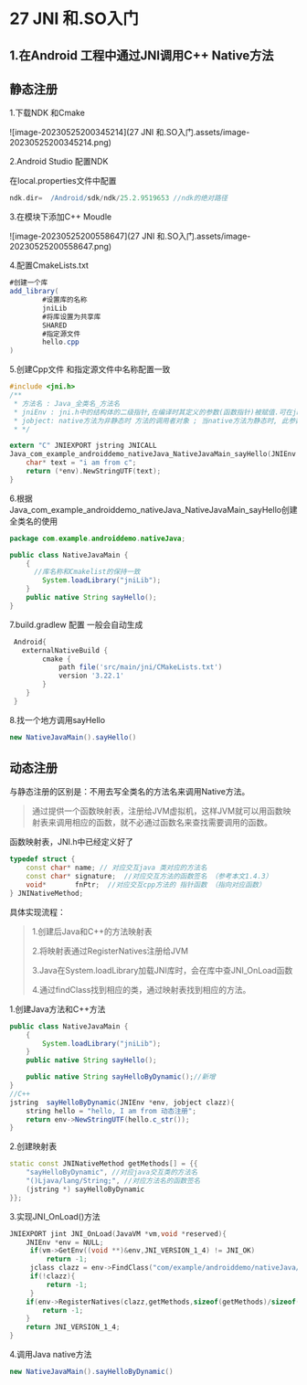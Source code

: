 # 27 JNI 和.SO入门

## 1.在Android 工程中通过JNI调用C++ Native方法

## 静态注册

1.下载NDK 和Cmake

![image-20230525200345214](27 JNI 和.SO入门.assets/image-20230525200345214.png)

2.Android Studio 配置NDK

在local.properties文件中配置

```groovy
ndk.dir=  /Android/sdk/ndk/25.2.9519653 //ndk的绝对路径
```

3.在模块下添加C++  Moudle

![image-20230525200558647](27 JNI 和.SO入门.assets/image-20230525200558647.png)

4.配置CmakeLists.txt	

```java
#创建一个库
add_library(
        #设置库的名称
        jniLib
        #将库设置为共享库
        SHARED
        #指定源文件
        hello.cpp
)
```

5.创建Cpp文件 和指定源文件中名称配置一致

```c
#include <jni.h>
/**
 * 方法名 : Java_全类名_方法名
 * jniEnv : jni.h中的结构体的二级指针,在编译时其定义的参数(函数指针)被赋值.可在jni.h 中查看定义的全部函数指针
 * jobject: native方法为非静态时 方法的调用者对象 ; 当native方法为静态时, 此参数为 jclass,表示调用者类
 * */

extern "C" JNIEXPORT jstring JNICALL
Java_com_example_androiddemo_nativeJava_NativeJavaMain_sayHello(JNIEnv *env, jobject thiz) {
    char* text = "i am from c";
    return (*env).NewStringUTF(text);
}
```

6.根据Java_com_example_androiddemo_nativeJava_NativeJavaMain_sayHello创建全类名的使用

```java
package com.example.androiddemo.nativeJava;

public class NativeJavaMain {
    {
      //库名称和Cmakelist的保持一致
        System.loadLibrary("jniLib");
    }
    public native String sayHello();
}
```

7.build.gradlew 配置 一般会自动生成

```groovy
 Android{
   externalNativeBuild {
        cmake {
            path file('src/main/jni/CMakeLists.txt')
            version '3.22.1'
        }
    }
 } 
```

8.找一个地方调用sayHello

```java
new NativeJavaMain().sayHello()
```

## 动态注册

与静态注册的区别是：不用去写全类名的方法名来调用Native方法。

> 通过提供一个函数映射表，注册给JVM虚拟机，这样JVM就可以用函数映射表来调用相应的函数，就不必通过函数名来查找需要调用的函数。

函数映射表，JNI.h中已经定义好了

```c++
typedef struct {
    const char* name; // 对应交互java 类对应的方法名
    const char* signature;	//对应交互方法的函数签名 （参考本文1.4.3）
    void*       fnPtr;	//对应交互cpp方法的 指针函数 （指向对应函数）
} JNINativeMethod;
```

具体实现流程：

> 1.创建后Java和C++的方法映射表
>
> 2.将映射表通过RegisterNatives注册给JVM
>
> 3.Java在System.loadLibrary加载JNI库时，会在库中查JNI_OnLoad函数
>
> 4.通过findClass找到相应的类，通过映射表找到相应的方法。

1.创建Java方法和C++方法

```java
public class NativeJavaMain {
    {
        System.loadLibrary("jniLib");
    }
    public native String sayHello();

    public native String sayHelloByDynamic();//新增
}
//C++
jstring  sayHelloByDynamic(JNIEnv *env, jobject clazz){
    string hello = "hello, I am from 动态注册";
    return env->NewStringUTF(hello.c_str());
}
```

2.创建映射表

```c++
static const JNINativeMethod getMethods[] = {{
    "sayHelloByDynamic", //对应java交互类的方法名
    "()Ljava/lang/String;", //对应方法名的函数签名
    (jstring *) sayHelloByDynamic
}};
```

3.实现JNI_OnLoad()方法

```c++
JNIEXPORT jint JNI_OnLoad(JavaVM *vm,void *reserved){
    JNIEnv *env = NULL;
     if(vm->GetEnv((void **)&env,JNI_VERSION_1_4) != JNI_OK)
         return -1;
     jclass clazz = env->FindClass("com/example/androiddemo/nativeJava/NativeJavaMain");
     if(!clazz){
         return -1;
     }
    if(env->RegisterNatives(clazz,getMethods,sizeof(getMethods)/sizeof(getMethods[0]))){
        return -1;
    }
    return JNI_VERSION_1_4;
}
```

4.调用Java native方法

```java
new NativeJavaMain().sayHelloByDynamic()
```



